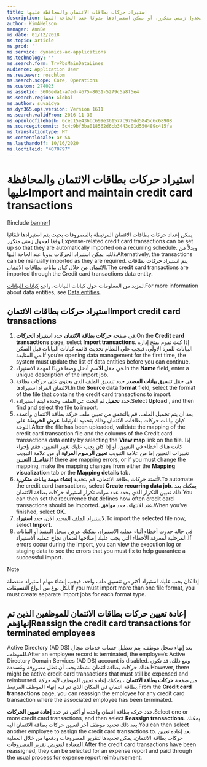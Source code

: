 ```yaml
---
title: استيراد حركات بطاقات الائتمان والمحافظة عليها
description: يوضح هذا الموضوع كيفية استيراد حركات بطاقات الائتمان مرتبطة بالمصروفات وصيانتها. يمكن إعداد هذه الحركات بحيث يتم استيرادها تلقائيًا وفقا لجدول زمني متكرر، أو يمكن استيرادها يدويًا عند الحاجة اليها.
author: KimANelson
manager: AnnBe
ms.date: 01/12/2018
ms.topic: article
ms.prod: ''
ms.service: dynamics-ax-applications
ms.technology: ''
ms.search.form: TrvPbsMainDataLines
audience: Application User
ms.reviewer: roschlom
ms.search.scope: Core, Operations
ms.custom: 274023
ms.assetid: 3605eda1-a7ed-4675-8031-5279c5a8f5e4
ms.search.region: Global
ms.author: suvaidya
ms.dyn365.ops.version: Version 1611
ms.search.validFrom: 2016-11-30
ms.openlocfilehash: 6cec15e436bc699e361577c970dd5845c6c68908
ms.sourcegitcommit: 5c4c9bf3ba018562d6cb3443c01d550489c415fa
ms.translationtype: HT
ms.contentlocale: ar-SA
ms.lasthandoff: 10/16/2020
ms.locfileid: "4070797"
---
```

# <a name="import-and-maintain-credit-card-transactions"></a><span data-ttu-id="f5af6-104">استيراد حركات بطاقات الائتمان والمحافظة عليها</span><span class="sxs-lookup"><span data-stu-id="f5af6-104">Import and maintain credit card transactions</span></span>

[!include [banner](../includes/banner.md)]

<span data-ttu-id="f5af6-105">يمكن إعداد حركات بطاقات الائتمان المرتبطة بالمصروفات بحيث يتم استيرادها تلقائيا وفقا لجدول زمني متكرر.</span><span class="sxs-lookup"><span data-stu-id="f5af6-105">Expense-related credit card transactions can be set up so that they are automatically imported on a recurring schedule.</span></span> <span data-ttu-id="f5af6-106">وبدلاً من ذلك، يمكن استيراد الحركات يدويا عند الحاجة اليها.</span><span class="sxs-lookup"><span data-stu-id="f5af6-106">Alternatively, the transactions can be manually imported as they are required.</span></span> <span data-ttu-id="f5af6-107">يتم استيراد حركات بطاقات الائتمان من خلال كيان بيانات بطاقات الائتمان.</span><span class="sxs-lookup"><span data-stu-id="f5af6-107">The credit card transactions are imported through the Credit card transactions data entity.</span></span>

<span data-ttu-id="f5af6-108">لمزيد من المعلومات حول كيانات البيانات، راجع [كيانات البيانات](https://docs.microsoft.com/dynamics365/fin-ops-core/dev-itpro/data-entities/data-entities).</span><span class="sxs-lookup"><span data-stu-id="f5af6-108">For more information about data entities, see [Data entities](https://docs.microsoft.com/dynamics365/fin-ops-core/dev-itpro/data-entities/data-entities).</span></span>

## <a name="import-credit-card-transactions"></a><span data-ttu-id="f5af6-109">استيراد حركات بطاقات الائتمان</span><span class="sxs-lookup"><span data-stu-id="f5af6-109">Import credit card transactions</span></span>

1. <span data-ttu-id="f5af6-110">في صفحة **حركات بطاقة الائتمان** حدد **استيراد الحركات**.</span><span class="sxs-lookup"><span data-stu-id="f5af6-110">On the **Credit card transactions** page, select **Import transactions**.</span></span> <span data-ttu-id="f5af6-111">إذا كنت تقوم بفتح إدارة البيانات للمرة الاولى، فيجب على النظام تحديث قائمه كيانات البيانات قبل التمكن من المتابعة.</span><span class="sxs-lookup"><span data-stu-id="f5af6-111">If you’re opening data management for the first time, the system must update the list of data entities before you can continue.</span></span>
2. <span data-ttu-id="f5af6-112">في حقل **الاسم** أدخل وصفا فريدًا لمهمة الاستيراد.</span><span class="sxs-lookup"><span data-stu-id="f5af6-112">In the **Name** field, enter a unique description of the import job.</span></span>
3. <span data-ttu-id="f5af6-113">في حقل **تنسيق بيانات المصدر** حدد تنسيق الملف الذي يحتوي علي حركات بطاقة الائتمان المراد استيرادها.</span><span class="sxs-lookup"><span data-stu-id="f5af6-113">In the **Source data format** field, select the format of the file that contains the credit card transactions to import.</span></span>
4. <span data-ttu-id="f5af6-114">حدد **تحميل** ثم ابحث عن الملف وحدده ليتم استيراده.</span><span class="sxs-lookup"><span data-stu-id="f5af6-114">Select **Upload** , and then find and select the file to import.</span></span>
5. <span data-ttu-id="f5af6-115">بعد ان يتم تحميل الملف، قم بالتحقق من تعيين ملف حركة بطاقة الائتمان وأعمدة كيان بيانات حركات بطاقات الائتمان وذلك بتحديد الارتباط **عرض الخريطة** على اللوحة.</span><span class="sxs-lookup"><span data-stu-id="f5af6-115">After the file has been uploaded, validate the mapping of the credit card transaction file and the columns of the Credit card transactions data entity by selecting the **View map** link on the tile.</span></span> <span data-ttu-id="f5af6-116">إذا كانت هناك أخطاء في التعيين، أو إذا كان يجب عليك تغيير التعيين، فقم بإجراء تغييرات التعيين إما من علامة التبويب **تعيين الرسوم المرئية** أو من علامة التبويب **تفاصيل التعيين**.</span><span class="sxs-lookup"><span data-stu-id="f5af6-116">If there are mapping errors, or if you must change the mapping, make the mapping changes from either the **Mapping visualization** tab or the **Mapping details** tab.</span></span>
6. <span data-ttu-id="f5af6-117">لأتمتة حركات بطاقة الائتمان، قم بتحديد **إنشاء مهمة بيانات متكررة**.</span><span class="sxs-lookup"><span data-stu-id="f5af6-117">To automate the credit card transactions, select **Create recurring data job**.</span></span> <span data-ttu-id="f5af6-118">يمكنك بعد ذلك تعيين التكرار الذي يحدد عدد مرات تكرار استيراد حركات بطاقة الائتمان.</span><span class="sxs-lookup"><span data-stu-id="f5af6-118">You can then set the recurrence that defines how often credit card transactions should be imported.</span></span> <span data-ttu-id="f5af6-119">عند الانتهاء، حدد **موافق**.</span><span class="sxs-lookup"><span data-stu-id="f5af6-119">When you’ve finished, select **OK**.</span></span>
7. <span data-ttu-id="f5af6-120">لاستيراد الملف المحدد الآن، حدد **استيراد**.</span><span class="sxs-lookup"><span data-stu-id="f5af6-120">To import the selected file now, select **Import**.</span></span>
8. <span data-ttu-id="f5af6-121">في حالة حدوث أخطاء أثناء عملية الاستيراد، يمكنك عرض سجل التنفيذ أو البيانات المرحلية لمعرفة الأخطاء التي يجب عليك إصلاحها لضمان نجاح عمليه الاستيراد.</span><span class="sxs-lookup"><span data-stu-id="f5af6-121">If errors occur during the import, you can view the execution log or staging data to see the errors that you must fix to help guarantee a successful import.</span></span>

> [!NOTE]
> <span data-ttu-id="f5af6-122">إذا كان يجب عليك استيراد أكثر من تنسيق ملف واحد، فيجب إنشاء مهام استيراد منفصلة لكل نوع من أنواع التنسيقات.</span><span class="sxs-lookup"><span data-stu-id="f5af6-122">If you must import more than one file format, you must create separate import jobs for each format type.</span></span>

## <a name="reassign-the-credit-card-transactions-for-terminated-employees"></a><span data-ttu-id="f5af6-123">إعادة تعيين حركات بطاقات الائتمان للموظفين الذين تم إنهاؤهم</span><span class="sxs-lookup"><span data-stu-id="f5af6-123">Reassign the credit card transactions for terminated employees</span></span>

<span data-ttu-id="f5af6-124">بعد إنهاء سجل موظف، يتم تعطيل حساب ‏‫خدمات مجال Active Directory (AD DS)‬ للموظف.</span><span class="sxs-lookup"><span data-stu-id="f5af6-124">After an employee record is terminated, the employee’s Active Directory Domain Services (AD DS) account is disabled.</span></span> <span data-ttu-id="f5af6-125">ومع ذلك، قد تكون هناك حركات بطاقة ائتمان نشطة يجب أن تظل مصروفة ومُسددة.</span><span class="sxs-lookup"><span data-stu-id="f5af6-125">However, there might be active credit card transactions that must still be expensed and reimbursed.</span></span> <span data-ttu-id="f5af6-126">من صفحة **حركات بطاقة الائتمان** ، يمكنك إعاده تعيين الموظف لآيه حركة بطاقة ائتمان في المكان الذي تم فيه إنهاء الموظف المرتبط.</span><span class="sxs-lookup"><span data-stu-id="f5af6-126">From the **Credit card transactions** page, you can reassign the employee for any credit card transaction where the associated employee has been terminated.</span></span>

<span data-ttu-id="f5af6-127">حدد حركه بطاقة ائتمان واحده أو أكثر، ثم حدد **إعادة تعيين الحركات**.</span><span class="sxs-lookup"><span data-stu-id="f5af6-127">Select one or more credit card transactions, and then select **Reassign transactions**.</span></span> <span data-ttu-id="f5af6-128">يمكنك بعد ذلك تحديد موظف آخر لتعيين حركات بطاقة الائتمان اليه.</span><span class="sxs-lookup"><span data-stu-id="f5af6-128">You can then select another employee to assign the credit card transactions to.</span></span> <span data-ttu-id="f5af6-129">بعد إعاده تعيين حركات بطاقة الائتمان، يمكن تحديدها لتقرير المصروفات ودفعها من خلال العملية المعتادة لتعويض تقرير المصروفات.</span><span class="sxs-lookup"><span data-stu-id="f5af6-129">After the credit card transactions have been reassigned, they can be selected for an expense report and paid through the usual process for expense report reimbursement.</span></span>
